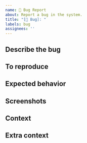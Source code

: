 ```yaml
---
name: 🐛 Bug Report
about: Report a bug in the system.
title: "[🐛 Bug]: "
labels: bug
assignees: ''
---
```


## Describe the bug
<!-- A clear and concise description of what the bug is. -->

## To reproduce
<!-- Steps to reproduce the behavior:

1. Go to '...'
2. Click on '....'
3. Scroll down to '....'
4. See error -->

## Expected behavior
<!-- A clear and concise description of what you expected to happen. -->

## Screenshots
<!-- If applicable, add screenshots to help explain your problem. -->

## Context

<!-- - OS: [e.g. iOS]
- Version [e.g. 22] -->

## Extra context
<!-- Add any other context about the problem here. -->
